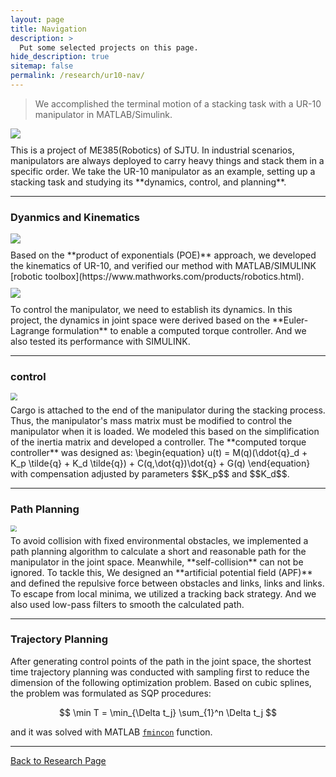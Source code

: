 ```yaml
---
layout: page
title: Navigation
description: >
  Put some selected projects on this page.
hide_description: true
sitemap: false
permalink: /research/ur10-nav/
---
```

>We accomplished the terminal motion of a stacking task with a UR-10 manipulator in
MATLAB/Simulink.

<img src="assets/img/UR10_pic1.png" style="zoom:100%; display:block; margin:10px auto;" />
This is a project of ME385(Robotics) of SJTU. In industrial scenarios, manipulators
are always deployed to carry heavy things and stack them in a specific order. We take
the UR-10 manipulator as an example, setting up a stacking task and studying its
**dynamics, control, and planning**.

---
### Dyanmics and Kinematics
<img src="assets/img/kine.jpg" style="zoom:100%; display:block; margin:10px auto;" />
Based on the **product of exponentials (POE)** approach, we developed the kinematics of
UR-10, and verified our method with MATLAB/SIMULINK [robotic toolbox](https://www.mathworks.com/products/robotics.html).

<img src="assets/img/dyna.jpg" style="zoom:100%; display:block; margin:10px auto;" />
To control the manipulator, we need to establish its dynamics. In this
project, the dynamics in joint space were derived based on the **Euler-Lagrange formulation**
to enable a computed torque controller. And we also tested its performance with SIMULINK.

---
### control
<img src="assets/img/mass.jpg" style="zoom:70%; display:block; margin:10px auto;" />
Cargo is attached to the end of the manipulator during the stacking process. Thus,
the manipulator's mass matrix must be modified to control the manipulator
when it is loaded. We modeled this based on the simplification of the inertia matrix and
developed a controller.
The **computed torque controller** was designed as:
\begin{equation}
u(t) = M(q)(\ddot{q}_d + K_p \tilde{q} + K_d \tilde{q}) + C(q,\dot{q})\dot{q} + G(q)
\end{equation}
with compensation adjusted by parameters $$K_p$$ and $$K_d$$.

---
### Path Planning
<img src="assets/img/apf.jpg" style="zoom:60%; display:block; margin:10px auto;" />
To avoid collision with fixed environmental obstacles, we implemented a path
planning algorithm to calculate a short and reasonable path for the manipulator
in the joint space. Meanwhile, **self-collision** can not be ignored. To tackle this,
We designed an **artificial potential field (APF)** and defined the repulsive force
between obstacles and links, links and links. To escape from local minima, we utilized
a tracking back strategy. And we also used low-pass filters to smooth the calculated
path.

---
### Trajectory Planning
After generating control points of the path in the joint space, the shortest time trajectory planning was conducted
with sampling first to reduce the dimension of the following optimization problem.
Based on cubic splines, the problem was formulated as SQP procedures:

$$ \min T = \min_{\Delta t_j} \sum_{1}^n \Delta t_j $$

and it was solved with MATLAB [`fmincon`](https://www.mathworks.com/help/optim/ug/fmincon.html)
function.

---
[Back to Research Page](/research/)
